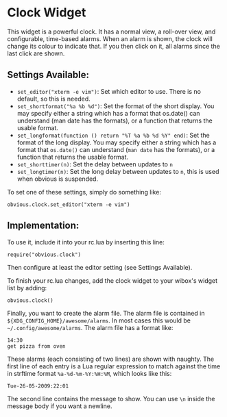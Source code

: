Clock Widget
============

This widget is a powerful clock. It has a normal view, a roll-over view, and
configurable, time-based alarms. When an alarm is shown, the clock will change
its colour to indicate that. If you then click on it, all alarms since the
last click are shown.

Settings Available:
-------------------
* `set_editor("xterm -e vim")`: Set which editor to use. There is no default,
  so this is needed.
* `set_shortformat("%a %b %d")`: Set the format of the short display. You may
  specify either a string which has a format that os.date() can understand
  (man date has the formats), or a function that returns the usable format.
* `set_longformat(function () return "%T %a %b %d %Y" end)`: Set the format of
  the long display. You may specify either a string which has a format that
  `os.date()` can understand (`man date` has the formats), or a function that
  returns the usable format.
* `set_shorttimer(n)`: Set the delay between updates to `n`
* `set_longtimer(n)`: Set the long delay between updates to `n`, this is used
  when obvious is suspended.

To set one of these settings, simply do something like:

    obvious.clock.set_editor("xterm -e vim")

Implementation:
---------------
To use it, include it into your rc.lua by inserting this line:

    require("obvious.clock")

Then configure at least the editor setting (see Settings Available).

To finish your rc.lua changes, add the clock widget to your wibox's
widget list by adding:

    obvious.clock()

Finally, you want to create the alarm file. The alarm file is contained
in `${XDG_CONFIG_HOME}/awesome/alarms`. In most cases this would be
`~/.config/awesome/alarms`. The alarm file has a format like:

    14:30
    get pizza from oven

These alarms (each consisting of two lines) are shown with naughty. The first
line of each entry is a Lua regular expression to match against the time in
strftime format `%a-%d-%m-%Y:%H:%M`, which looks like this:

    Tue-26-05-2009:22:01

The second line contains the message to show. You can use `\n` inside the
message body if you want a newline.
